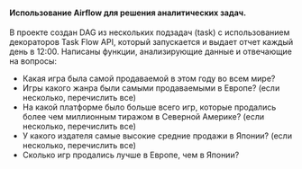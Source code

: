 #### Использование Airflow для решения аналитических задач.
В проекте создан DAG из нескольких подзадач (task) с использованием декораторов Task Flow API, который запускается и выдает отчет каждый день в 12:00.
Написаны функции, анализирующие данные и отвечающие на вопросы:
- Какая игра была самой продаваемой в этом году во всем мире?
- Игры какого жанра были самыми продаваемыми в Европе? (если несколько, перечислить все)
- На какой платформе было больше всего игр, которые продались более чем миллионным тиражом в Северной Америке? (если несколько, перечислить все)
- У какого издателя самые высокие средние продажи в Японии? (если несколько, перечислить все)
- Сколько игр продались лучше в Европе, чем в Японии?
